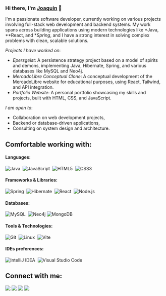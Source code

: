 ### Hi there, I'm [Joaquin](https://itsjoacordev.netlify.app) 👋

I'm a passionate software developer, currently working on various projects involving full-stack web development and backend systems. 
My work spans across building applications using modern technologies like *Java, **React, and **Spring*, and I have a strong interest in solving complex problems with clean, scalable solutions.

*Projects I have worked on*:
- *Epersgeist*: A persistence strategy project based on a model of spirits and demons, implementing Java, Hibernate, Spring, and various databases like MySQL and Neo4j.
- *MercadoLibre Conceptual Clone*: A conceptual development of the MercadoLibre website for educational purposes, using React, Tailwind, and API integration.
- *Portfolio Website*: A personal portfolio showcasing my skills and projects, built with HTML, CSS, and JavaScript.

*I am open to*:
- Collaboration on web development projects,
- Backend or database-driven applications,
- Consulting on system design and architecture.

## Comfortable working with:

#### Languages:

![Java](https://img.shields.io/badge/Java-ED8B00?style=for-the-badge&logo=java&logoColor=white)&nbsp;
![JavaScript](https://img.shields.io/badge/JavaScript-F7DF1E?style=for-the-badge&logo=javascript&logoColor=black)&nbsp;
![HTML5](https://img.shields.io/badge/HTML5-E34F26?style=for-the-badge&logo=html5&logoColor=white)&nbsp;
![CSS3](https://img.shields.io/badge/CSS3-1572B6?style=for-the-badge&logo=css3&logoColor=white)

#### Frameworks & Libraries:

![Spring](https://img.shields.io/badge/Spring-6DB33F?style=for-the-badge&logo=spring&logoColor=white)&nbsp;
![Hibernate](https://img.shields.io/badge/Hibernate-59666C?style=for-the-badge&logo=hibernate&logoColor=white)&nbsp;
![React](https://img.shields.io/badge/React-61DAFB?style=for-the-badge&logo=react&logoColor=black)&nbsp;
![Node.js](https://img.shields.io/badge/Node.js-339933?style=for-the-badge&logo=node.js&logoColor=white)

#### Databases:

![MySQL](https://img.shields.io/badge/MySQL-00000F?style=for-the-badge&logo=mysql&logoColor=white)&nbsp;
![Neo4j](https://img.shields.io/badge/Neo4j-008CC1?style=for-the-badge&logo=neo4j&logoColor=white)
![MongoDB](https://img.shields.io/badge/MongoDB-47A248?style=for-the-badge&logo=mongodb&logoColor=white)&nbsp;

#### Tools & Technologies:

![Git](https://img.shields.io/badge/GIT-E44C30?style=for-the-badge&logo=git&logoColor=white)&nbsp;
![Linux](https://img.shields.io/badge/Linux-FCC624?style=for-the-badge&logo=linux&logoColor=black)&nbsp;
![Vite](https://img.shields.io/badge/Vite-646CFF?style=for-the-badge&logo=vite&logoColor=white)

#### IDEs preferences:

![IntelliJ IDEA](https://img.shields.io/badge/IntelliJ%20IDEA-000000.svg?style=for-the-badge&logo=intellij-idea&logoColor=white)&nbsp;
![Visual Studio Code](https://img.shields.io/badge/Visual%20Studio%20Code-0078d7.svg?style=for-the-badge&logo=visual-studio-code&logoColor=white)

## Connect with me:

<p align="center">
  
[<img src="https://img.shields.io/badge/LinkedIn-0A66C2?style=for-the-badge&logo=linkedin&logoColor=white" />](https://www.linkedin.com/in/joaco-rodriguez)
[<img src="https://img.shields.io/badge/GitHub-181717?style=for-the-badge&logo=github&logoColor=white" />](https://github.com/itsjoacor)
[<img src="https://img.shields.io/badge/Portfolio-FFD700?style=for-the-badge&logo=browser&logoColor=white" />](https://itsjoacordev.netlify.app)
[<img src="https://img.shields.io/badge/WhatsApp-25D366?style=for-the-badge&logo=whatsapp&logoColor=white" />](https://wa.me/+5491121865149)  
</p>


